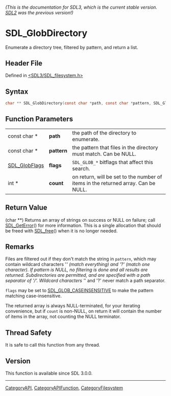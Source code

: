 ###### (This is the documentation for SDL3, which is the current stable version. [SDL2](https://wiki.libsdl.org/SDL2/) was the previous version!)
# SDL_GlobDirectory

Enumerate a directory tree, filtered by pattern, and return a list.

## Header File

Defined in [<SDL3/SDL_filesystem.h>](https://github.com/libsdl-org/SDL/blob/main/include/SDL3/SDL_filesystem.h)

## Syntax

```c
char ** SDL_GlobDirectory(const char *path, const char *pattern, SDL_GlobFlags flags, int *count);
```

## Function Parameters

|                                |             |                                                                                   |
| ------------------------------ | ----------- | --------------------------------------------------------------------------------- |
| const char *                   | **path**    | the path of the directory to enumerate.                                           |
| const char *                   | **pattern** | the pattern that files in the directory must match. Can be NULL.                  |
| [SDL_GlobFlags](SDL_GlobFlags) | **flags**   | `SDL_GLOB_*` bitflags that affect this search.                                    |
| int *                          | **count**   | on return, will be set to the number of items in the returned array. Can be NULL. |

## Return Value

(char **) Returns an array of strings on success or NULL on failure; call
[SDL_GetError](SDL_GetError)() for more information. This is a single
allocation that should be freed with [SDL_free](SDL_free)() when it is no
longer needed.

## Remarks

Files are filtered out if they don't match the string in `pattern`, which
may contain wildcard characters '*' (match everything) and '?' (match one
character). If pattern is NULL, no filtering is done and all results are
returned. Subdirectories are permitted, and are specified with a path
separator of '/'. Wildcard characters '*' and '?' never match a path
separator.

`flags` may be set to [SDL_GLOB_CASEINSENSITIVE](SDL_GLOB_CASEINSENSITIVE)
to make the pattern matching case-insensitive.

The returned array is always NULL-terminated, for your iterating
convenience, but if `count` is non-NULL, on return it will contain the
number of items in the array, not counting the NULL terminator.

## Thread Safety

It is safe to call this function from any thread.

## Version

This function is available since SDL 3.0.0.

----
[CategoryAPI](CategoryAPI), [CategoryAPIFunction](CategoryAPIFunction), [CategoryFilesystem](CategoryFilesystem)

